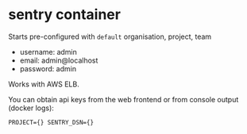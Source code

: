 # sentry container
Starts pre-configured with `default` organisation, project, team
- username: admin
- email: admin@localhost
- password: admin

Works with AWS ELB.

You can obtain api keys from the web frontend or from console output (docker logs):
```
PROJECT={} SENTRY_DSN={}
```
